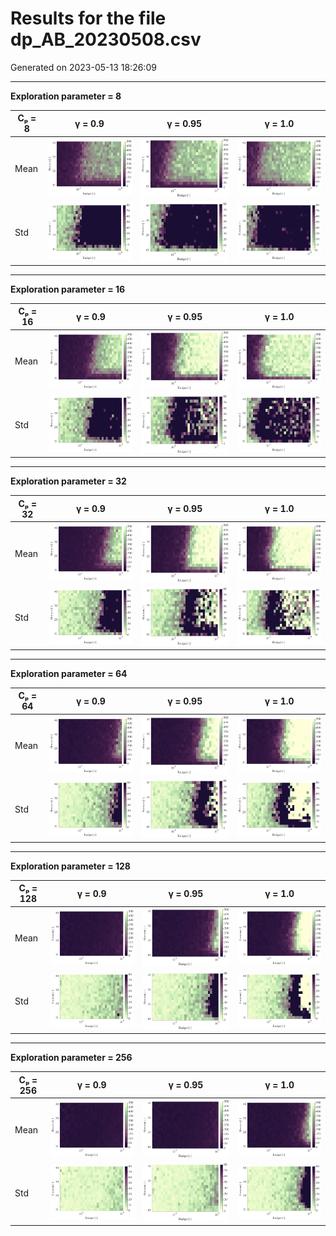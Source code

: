 # Results for the file dp_AB_20230508.csv 

Generated on 2023-05-13 18:26:09

---

**Exploration parameter = 8**

| Cₚ = 8 | γ = 0.9 | γ = 0.95 | γ = 1.0 | 
| --- | --- | --- | --- | 
| Mean | ![](fig/dp_AB/mean_g_0.9_cp_8.png) | ![](fig/dp_AB/mean_g_0.95_cp_8.png) | ![](fig/dp_AB/mean_g_1.0_cp_8.png) | 
| Std | ![](fig/dp_AB/std_g_0.9_cp_8.png) | ![](fig/dp_AB/std_g_0.95_cp_8.png) | ![](fig/dp_AB/std_g_1.0_cp_8.png) | 

---

**Exploration parameter = 16**

| Cₚ = 16 | γ = 0.9 | γ = 0.95 | γ = 1.0 | 
| --- | --- | --- | --- | 
| Mean | ![](fig/dp_AB/mean_g_0.9_cp_16.png) | ![](fig/dp_AB/mean_g_0.95_cp_16.png) | ![](fig/dp_AB/mean_g_1.0_cp_16.png) | 
| Std | ![](fig/dp_AB/std_g_0.9_cp_16.png) | ![](fig/dp_AB/std_g_0.95_cp_16.png) | ![](fig/dp_AB/std_g_1.0_cp_16.png) | 

---

**Exploration parameter = 32**

| Cₚ = 32 | γ = 0.9 | γ = 0.95 | γ = 1.0 | 
| --- | --- | --- | --- | 
| Mean | ![](fig/dp_AB/mean_g_0.9_cp_32.png) | ![](fig/dp_AB/mean_g_0.95_cp_32.png) | ![](fig/dp_AB/mean_g_1.0_cp_32.png) | 
| Std | ![](fig/dp_AB/std_g_0.9_cp_32.png) | ![](fig/dp_AB/std_g_0.95_cp_32.png) | ![](fig/dp_AB/std_g_1.0_cp_32.png) | 

---

**Exploration parameter = 64**

| Cₚ = 64 | γ = 0.9 | γ = 0.95 | γ = 1.0 | 
| --- | --- | --- | --- | 
| Mean | ![](fig/dp_AB/mean_g_0.9_cp_64.png) | ![](fig/dp_AB/mean_g_0.95_cp_64.png) | ![](fig/dp_AB/mean_g_1.0_cp_64.png) | 
| Std | ![](fig/dp_AB/std_g_0.9_cp_64.png) | ![](fig/dp_AB/std_g_0.95_cp_64.png) | ![](fig/dp_AB/std_g_1.0_cp_64.png) | 

---

**Exploration parameter = 128**

| Cₚ = 128 | γ = 0.9 | γ = 0.95 | γ = 1.0 | 
| --- | --- | --- | --- | 
| Mean | ![](fig/dp_AB/mean_g_0.9_cp_128.png) | ![](fig/dp_AB/mean_g_0.95_cp_128.png) | ![](fig/dp_AB/mean_g_1.0_cp_128.png) | 
| Std | ![](fig/dp_AB/std_g_0.9_cp_128.png) | ![](fig/dp_AB/std_g_0.95_cp_128.png) | ![](fig/dp_AB/std_g_1.0_cp_128.png) | 

---

**Exploration parameter = 256**

| Cₚ = 256 | γ = 0.9 | γ = 0.95 | γ = 1.0 | 
| --- | --- | --- | --- | 
| Mean | ![](fig/dp_AB/mean_g_0.9_cp_256.png) | ![](fig/dp_AB/mean_g_0.95_cp_256.png) | ![](fig/dp_AB/mean_g_1.0_cp_256.png) | 
| Std | ![](fig/dp_AB/std_g_0.9_cp_256.png) | ![](fig/dp_AB/std_g_0.95_cp_256.png) | ![](fig/dp_AB/std_g_1.0_cp_256.png) | 

